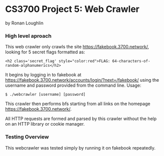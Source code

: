# CS3700 Project 5: Web Crawler
by Ronan Loughlin

### High level aproach
This web crawler only crawls the site https://fakebook.3700.network/, looking for 5 secret flags formatted as:
```
<h2 class='secret_flag' style="color:red">FLAG: 64-characters-of-random-alphanumerics</h2>
```

It begins by logging in to fakebook at https://fakebook.3700.network/accounts/login/?next=/fakebook/ using the username and password provided from the command line. Usage:
```
$ ./webcrawler [username] [password]
```

This crawler then performs bfs starting from all links on the homepage https://fakebook.3700.network/. 

All HTTP requests are formed and parsed by this crawler without the help on an HTTP library or cookie manager.


### Testing Overview
This webcrawler was tested simply by running it on fakebook repeatedly.